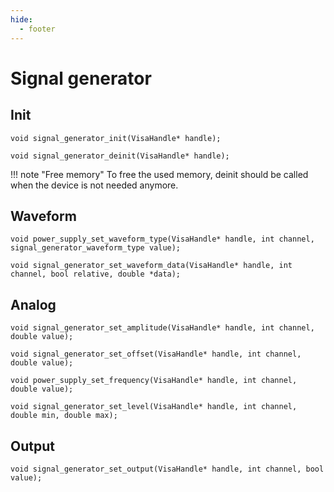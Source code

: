 ```yaml
---
hide:
  - footer
---
```


# Signal generator

## Init

```
void signal_generator_init(VisaHandle* handle);
```

```
void signal_generator_deinit(VisaHandle* handle);

```

!!! note "Free memory"
    To free the used memory, deinit should be called when the device is 	not needed anymore.

## Waveform


```
void power_supply_set_waveform_type(VisaHandle* handle, int channel, signal_generator_waveform_type value);
```

```
void signal_generator_set_waveform_data(VisaHandle* handle, int channel, bool relative, double *data);
```
## Analog


```
void signal_generator_set_amplitude(VisaHandle* handle, int channel, double value);
```

```
void signal_generator_set_offset(VisaHandle* handle, int channel, double value);
```

```
void power_supply_set_frequency(VisaHandle* handle, int channel, double value);
```

```
void signal_generator_set_level(VisaHandle* handle, int channel, double min, double max);
```
## Output

```
void signal_generator_set_output(VisaHandle* handle, int channel, bool value);
```